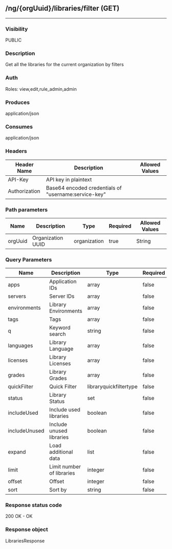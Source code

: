 ## /ng/{orgUuid}/libraries/filter (GET)
---
### Visibility
PUBLIC
### Description
Get all the libraries for the current organization by filters
### Auth
Roles: view,edit,rule_admin,admin
### Produces
application/json
### Consumes
application/json
### Headers
| Header Name | Description | Allowed Values |
| ----------- | ----------- | ----------- |
| API-Key | API key in plaintext |  |
| Authorization | Base64 encoded credentials of &quot;username:service-key&quot; |  |
### Path parameters
| Name | Description | Type | Required | Allowed Values |
| ----------- | ----------- | ----------- | ----------- | ----------- |
| orgUuid | Organization UUID | organization | true | String |
### Query Parameters
| Name | Description | Type | Required | Allowed Values |
| ----------- | ----------- | ----------- | ----------- | ----------- |
| apps | Application IDs | array | false | String[] |
| servers | Server IDs | array | false | Long[] |
| environments | Library Environments | array | false | DEVELOPMENT,QA,PRODUCTION |
| tags | Tags | array | false | String[] |
| q | Keyword search | string | false | String |
| languages | Library Language | array | false | String |
| licenses | Library Licenses | array | false | String |
| grades | Library Grades | array | false | String |
| quickFilter | Quick Filter | libraryquickfiltertype | false | ALL,VULNERABLE,VIOLATION,PRIVATE,PUBLIC,HIGH_RISK |
| status | Library Status | set | false | Set |
| includeUsed | Include used libraries | boolean | false | boolean |
| includeUnused | Include unused libraries | boolean | false | boolean |
| expand | Load additional data | list | false | vulns,apps,manifest,status,skip_links |
| limit | Limit number of libraries | integer | false | Integer between 0-50 |
| offset | Offset | integer | false | Integer |
| sort | Sort by | string | false | fileName,-fileName,score,-score |
### Response status code
200 OK - OK
### Response object
LibrariesResponse
